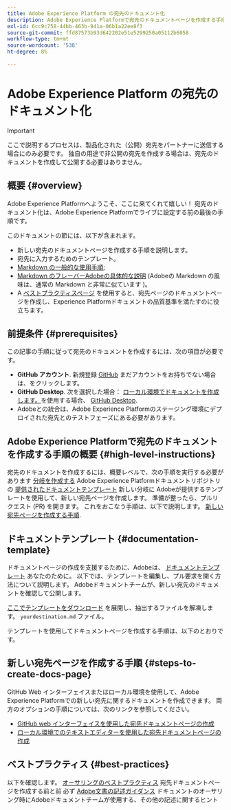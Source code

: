 ```yaml
---
title: Adobe Experience Platform の宛先のドキュメント化
description: Adobe Experience Platformで宛先のドキュメントページを作成する手順を説明します。
exl-id: 6cc9c758-44bb-463b-941a-06b1a22ee8f3
source-git-commit: ffd87573b93d642202e51e5299250a05112b6058
workflow-type: tm+mt
source-wordcount: '538'
ht-degree: 8%

---
```


# Adobe Experience Platform の宛先のドキュメント化

>[!IMPORTANT]
>
>ここで説明するプロセスは、製品化された（公開）宛先をパートナーに送信する場合にのみ必要です。 独自の用途で非公開の宛先を作成する場合は、宛先のドキュメントを作成して公開する必要はありません。

## 概要 {#overview}

Adobe Experience Platformへようこそ、ここに来てくれて嬉しい！
宛先のドキュメント化は、Adobe Experience Platformでライブに設定する前の最後の手順です。

このドキュメントの節には、以下が含まれます。

* 新しい宛先のドキュメントページを作成する手順を説明します。
* 宛先に入力するためのテンプレート。
* [Markdown の一般的な使用手順](https://experienceleague.adobe.com/docs/contributor/contributor-guide/writing-essentials/markdown.html?lang=en);
* [Markdown のフレーバーAdobeの具体的な説明](https://experienceleague.adobe.com/docs/contributor/contributor-guide/writing-essentials/markdown.html?lang=en#custom-markdown-extensions) (Adobeの Markdown の風味は、通常の Markdown と非常に似ています )。
* A [ベストプラクティスページ](./authoring-best-practices.md) を使用すると、宛先ページのドキュメントページを作成し、Experience Platformドキュメントの品質基準を満たすのに役立ちます。

## 前提条件 {#prerequisites}

この記事の手順に従って宛先のドキュメントを作成するには、次の項目が必要です。

* **GitHub アカウント**. 新規登録 [GitHub](https://github.com/) まだアカウントをお持ちでない場合は、をクリックします。
* **GitHub Desktop**. 次を選択した場合： [ローカル環境でドキュメントを作成します。](./work-in-local-environment.md)を使用する場合、 [GitHub Desktop](https://desktop.github.com/).
* Adobeとの統合は、Adobe Experience Platformのステージング環境にデプロイされた宛先とのテストフェーズにある必要があります。

## Adobe Experience Platformで宛先のドキュメントを作成する手順の概要 {#high-level-instructions}

宛先のドキュメントを作成するには、概要レベルで、次の手順を実行する必要があります [分岐を作成する](https://experienceleague.adobe.com/docs/contributor/contributor-guide/setup/local-repo.html?lang=en#fork-the-repository) Adobe Experience Platformドキュメントリポジトリの [提供されたドキュメントテンプレート](./self-service-template.md) 新しい分岐に Adobeが提供するテンプレートを使用して、新しい宛先ページを作成します。 準備が整ったら、プルリクエスト (PR) を開きます。 これをおこなう手順は、以下で説明します。 [新しい宛先ページを作成する手順](./documentation-instructions.md#steps-to-create-docs-page).

<!--

* In the table of contents (TOC.md) `/help/rtcdp/TOC.md`, add a link to your new destination page. Place it within the category where your destination resides in the Adobe Experience Platform user interface (for example: mobile, social, advertising). 
* In the overview page for the respective category, add a link to your new destination page. For example, for cloud storage destinations, you would add a link to [this page](https://docs.adobe.com/content/help/en/experience-platform/rtcdp/destinations/destinations-cat/cloud-storage/cloud-storage-destinations.html). 

-->

## ドキュメントテンプレート {#documentation-template}

ドキュメントページの作成を支援するために、Adobeは、 [ドキュメントテンプレート](./self-service-template.md) あなたのために。 以下では、テンプレートを編集し、プル要求を開く方法について説明します。 Adobeドキュメントチームが、新しい宛先のドキュメントを確認して公開します。

[ここでテンプレートをダウンロード](../assets/docs-framework/yourdestination-template.zip) を展開し、抽出するファイルを解凍します。 `yourdestination.md` ファイル。

テンプレートを使用してドキュメントページを作成する手順は、以下のとおりです。

## 新しい宛先ページを作成する手順 {#steps-to-create-docs-page}

GitHub Web インターフェイスまたはローカル環境を使用して、Adobe Experience Platformでの新しい宛先に関するドキュメントを作成できます。 両方のオプションの手順については、次のリンクを参照してください。

* [GitHub web インターフェイスを使用した宛先ドキュメントページの作成](./use-github-interface-to-create-documentation.md)
* [ローカル環境でのテキストエディターを使用した宛先ドキュメントページの作成](./work-in-local-environment.md)

## ベストプラクティス {#best-practices}

以下を確認します。 [オーサリングのベストプラクティス](/help/destinations/destination-sdk/docs-framework/authoring-best-practices.md) 宛先ドキュメントページを作成する前と前 必ず [Adobe文書の記述ガイダンス](https://experienceleague.adobe.com/docs/contributor/contributor-guide/writing-essentials/general-writing-guidance.html?lang=en) ドキュメントのオーサリング時にAdobeドキュメントチームが使用する、その他の記述に関するヒント